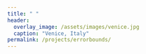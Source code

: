 ```yaml
---
title: " "
header:
  overlay_image: /assets/images/venice.jpg
  caption: "Venice, Italy"
permalink: /projects/errorbounds/
---
```

